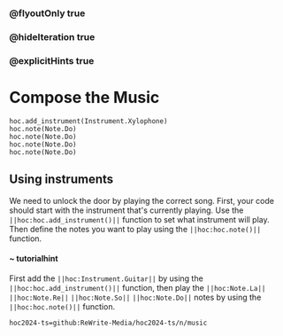 ### @flyoutOnly true
### @hideIteration true
### @explicitHints true

# Compose the Music

```python-template
hoc.add_instrument(Instrument.Xylophone)
hoc.note(Note.Do)
hoc.note(Note.Do) 
hoc.note(Note.Do)
hoc.note(Note.Do)     
```

## Using instruments
We need to unlock the door by playing the correct song. First, your code should start with the instrument that's currently playing. Use the ``||hoc:hoc.add_instrument()||`` function to set what instrument will play. Then define the notes you want to play using the ``||hoc:hoc.note()||`` function.

#### ~ tutorialhint
First add the ``||hoc:Instrument.Guitar||`` by using the ``||hoc:hoc.add_instrument()||`` function, then play the ``||hoc:Note.La||`` ``||hoc:Note.Re||`` ``||hoc:Note.So||`` ``||hoc:Note.Do||`` notes by using the ``||hoc:hoc.note()||`` function.


```package
hoc2024-ts=github:ReWrite-Media/hoc2024-ts/n/music
```